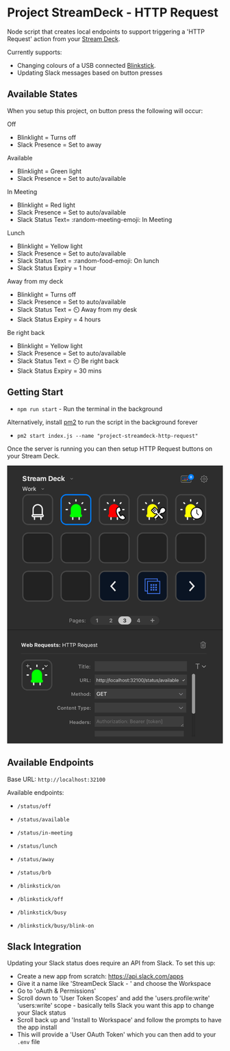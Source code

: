 # Project StreamDeck - HTTP Request

Node script that creates local endpoints to support triggering
a 'HTTP Request' action from your [Stream Deck](https://www.elgato.com/en/stream-deck).

Currently supports:
- Changing colours of a USB connected [Blinkstick](https://www.blinkstick.com/).
- Updating Slack messages based on button presses

## Available States

When you setup this project, on button press the following will occur:

Off
- Blinklight = Turns off
- Slack Presence = Set to away

Available
- Blinklight = Green light
- Slack Presence = Set to auto/available

In Meeting
- Blinklight = Red light
- Slack Presence = Set to auto/available
- Slack Status Text= :random-meeting-emoji: In Meeting

Lunch
- Blinklight = Yellow light
- Slack Presence = Set to auto/available
- Slack Status Text = :random-food-emoji: On lunch
- Slack Status Expiry = 1 hour

Away from my deck
- Blinklight = Turns off
- Slack Presence = Set to auto/available
- Slack Status Text = :timer_clock: Away from my desk
- Slack Status Expiry = 4 hours

Be right back
- Blinklight = Yellow light
- Slack Presence = Set to auto/available
- Slack Status Text = :timer_clock: Be right back
- Slack Status Expiry = 30 mins

## Getting Start

- `npm run start` - Run the terminal in the background

Alternatively, install [pm2](https://www.npmjs.com/package/pm2) to run the script in the background forever

- `pm2 start index.js --name "project-streamdeck-http-request"`

Once the server is running you can then setup HTTP Request buttons on your Stream Deck.

![Blinkstick on Stream Deck](./assets/screenshot.png)


## Available Endpoints

Base URL: `http://localhost:32100`

Available endpoints:

- `/status/off`
- `/status/available`
- `/status/in-meeting`
- `/status/lunch`
- `/status/away`
- `/status/brb`

- `/blinkstick/on`
- `/blinkstick/off`
- `/blinkstick/busy`
- `/blinkstick/busy/blink-on`


## Slack Integration

Updating your Slack status does require an API from Slack. To set this up:

- Create a new app from scratch: https://api.slack.com/apps
- Give it a name like 'StreamDeck Slack - <slack-workspace-name>' and choose the Workspace
- Go to 'oAuth & Permissions'
- Scroll down to 'User Token Scopes' and add the 'users.profile:write' 'users:write' scope - basically tells Slack you want this app to change your Slack status
- Scroll back up and 'Install to Workspace' and follow the prompts to have the app install
- This will provide a 'User OAuth Token' which you can then add to your `.env` file

